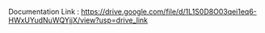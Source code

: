 Documentation Link : https://drive.google.com/file/d/1L1S0D8O03qei1eq6-HWxUYudNuWQYjjX/view?usp=drive_link
